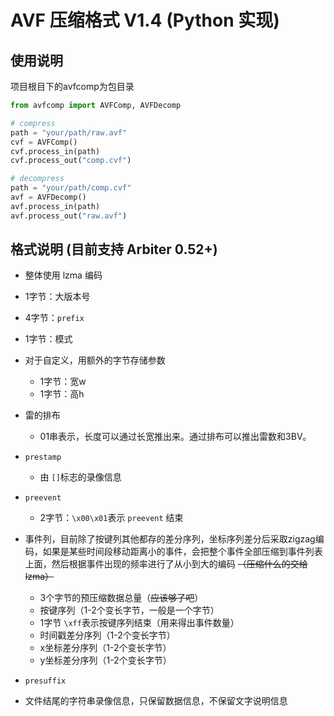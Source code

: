 # AVF 压缩格式 V1.4 (Python 实现)

## 使用说明

项目根目下的avfcomp为包目录

```python
from avfcomp import AVFComp, AVFDecomp

# compress
path = "your/path/raw.avf"
cvf = AVFComp()
cvf.process_in(path)
cvf.process_out("comp.cvf")

# decompress
path = "your/path/comp.cvf"
avf = AVFDecomp()
avf.process_in(path)
avf.process_out("raw.avf")
```

## 格式说明 (目前支持 Arbiter 0.52+)

- 整体使用 lzma 编码
- 1字节：大版本号
- 4字节：`prefix`
- 1字节：模式
- 对于自定义，用额外的字节存储参数

  - 1字节：宽w
  - 1字节：高h
- 雷的排布

  - 01串表示，长度可以通过长宽推出来。通过排布可以推出雷数和3BV。
- `prestamp`

  - 由 `[]`标志的录像信息
- `preevent`

  - 2字节：`\x00\x01`表示 `preevent` 结束
- 事件列，目前除了按键列其他都存的差分序列，坐标序列差分后采取zigzag编码，如果是某些时间段移动距离小的事件，会把整个事件全部压缩到事件列表上面，然后根据事件出现的频率进行了从小到大的编码 ~~（压缩什么的交给lzma）~~

  - 3个字节的预压缩数据总量（~~应该够了吧~~）
  - 按键序列（1-2个变长字节，一般是一个字节）
  - 1字节 `\xff`表示按键序列结束（用来得出事件数量）
  - 时间戳差分序列（1-2个变长字节）
  - x坐标差分序列（1-2个变长字节）
  - y坐标差分序列（1-2个变长字节）
- `presuffix`
- 文件结尾的字符串录像信息，只保留数据信息，不保留文字说明信息
